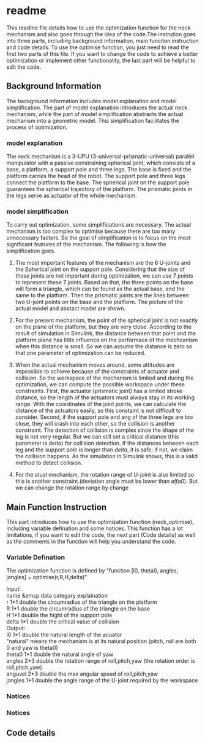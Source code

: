 readme
======
This readme file details how to use the optimization function for the neck mechanism and also goes through the idea of the code.The instrution goes into three parts, including background information, main funciton instruction and code details. To use the optimise function, you just need to read the first two parts of this file. If you want to change the code to achieve a better optimization or implement other functionality, the last part will be helpful to edit the code.

## Background Information
The background information includes model explanation and model simplification. The part of model explanation introduces the actual neck mechanism, while the part of model simplification abstracts the actual mechanism into a geometric model. This simplification facilitates the  process of optimization.
### model explanation
The neck mechanism is a 3-UPU (3-universal-prismatic-universal) parallel manipulator with a passive constraining spherical joint, which consists of a base, a platform, a support pole and three legs. The base is fixed and the platform carries the head of the robot. The support pole and three legs connect the platform to the base. The spherical joint on the support pole guarantees the spherical trajectory of the platform. The prismatic joints in the legs serve as actuator of the whole mechanism.

### model simplification
To carry out optimization, some simplifications are necessary. The actual mechanism is too complex to optimise because there are too many unnecessary factors. So the goal of simplification is to focus on the most significant features of the mechanism. The following is how the simplification goes.

1. The most important features of the mechanism are the 6 U-joints and the Spherical joint on the support pole. Considering that the size of these joints are not important during optimization, we can use 7 points to represent these 7 joints. Based on that, the three points on the base will form a triangle, which can be found as the actual base, and the same to the platform. Then the prismatic joints are the lines between two U-joint points on the base and the platform. The picture of the actual model and abstact model are shown. 

2. For the present mechanism, the point of the spherical joint is not exactly on the plane of the platform, but they are very close. According to the result of simulation in Simulink, the distance between that point and the platform plane has little influence on the performace of the mechcanism when this distance is small. So we can assume the distance is zero so that one parameter of optimization can be reduced.

3. When the actual mechanism moves around, some attitudes are impossible to achieve because of the constraints of actuator and collision. So the workspace of the mechanism is limited and during the optimization, we can compute the possible workspace under these constraints. First, the actuator (prismatic joint) has a limited stroke distance, so the length of the actuators must always stay in its working range. With the coordinates of the joint points, we can calculate the distance of the actuators easily, so this constaint is not difficult to consider. Second, if the support pole and ang of the three legs are too close, they will crash into each other, so the collision is another constraint. The detection of collision is complex since the shape of the leg is not very regular. But we can still set a critical distance (this parameter is *delta*) for collision detection. If the distances between each leg and the support pole is longer than *delta*, it is safe; if not, we claim the collision happens. As the simulation in Simulink shows, this is a valid method to detect collision.

4. For the atual mechanism, the rotation range of U-joint is also limited so this is another constraint.(deviation angle must be lower than *alfa0*). But we can change the rotation range by change

## Main Function Instruction
This part introduces how to use the optimization function (neck_optimise), including variable defination and some notices. This function has a lot limitations, if you want to edit the code, the next part (Code details) as well as the comments in the function will help you understand the code.

### Variable Defination
The optimization function is defined by "function \[l0, theta0, angles, jangles] = optimise(r,R,H,delta)"

Input:</br>
name &emsp data categary                     explaination </br>
  r        1\*1 double     the circumradius of the triangle on the platform</br>
  R        1\*1 double     the circumradius of the triangle on the base</br>
  H        1\*1 double     the hight of the support pole</br>
delta      1\*1 double     the critical value of collision</br>
Output:</br>
 l0        1\*1 double     the natural length of the acuator </br>
                           "natural" means the mechanism is at its natural position (pitch, roll are both 0 and yaw is theta0)</br>
theta0     1\*1 double     the natural angle of yaw </br>
angles     2\*3 double     the rotation range of roll,pitch,yaw (the rotation order is roll,pitch,yaw)</br>
anguvel    2\*3 double     the max angular speed of roll,pitch,yaw</br>
jangles    1\*1 double     the angle range of the U-joint required by the workspace</br>

### Notices

### Notices

## Code details



